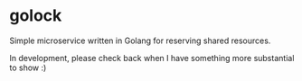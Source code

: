 # golock
Simple microservice written in Golang for reserving shared resources. 

In development, please check back when I have something more substantial to show :)
